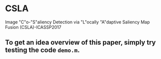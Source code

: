 # CSLA
Image "C"o-"S"aliency Detection via "L"ocally "A"daptive Saliency Map Fusion (CSLA)-ICASSP2017
## To get an idea overview of this paper, simply try testing the code `demo.m`.
